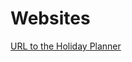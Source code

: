 # Websites
[URL to the Holiday Planner](https://www.youtube.com/results?search_query=sublime+editor+vs+vscode)
